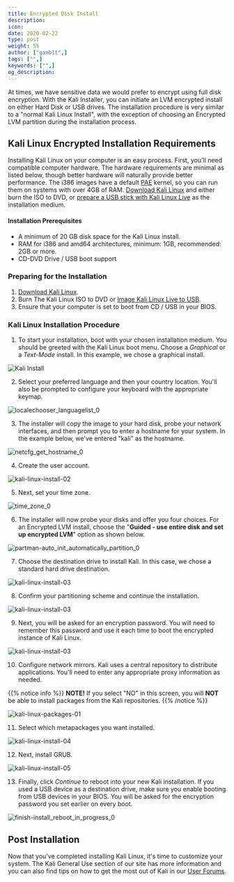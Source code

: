 ```yaml
---
title: Encrypted Disk Install
description:
icon:
date: 2020-02-22
type: post
weight: 55
author: ["gamb1t",]
tags: ["",]
keywords: ["",]
og_description:
---
```


At times, we have sensitive data we would prefer to encrypt using full disk encryption. With the Kali Installer, you can initiate an LVM encrypted install on either Hard Disk or USB drives. The installation procedure is very similar to a "normal Kali Linux Install", with the exception of choosing an Encrypted LVM partition during the installation process.

## Kali Linux Encrypted Installation Requirements

Installing Kali Linux on your computer is an easy process. First, you'll need compatible computer hardware. The hardware requirements are minimal as listed below, though better hardware will naturally provide better performance. The i386 images have a default [PAE](http://en.wikipedia.org/wiki/Physical_Address_Extension) kernel, so you can run them on systems with over 4GB of RAM. [Download Kali Linux](/docs/introduction/download-official-kali-linux-images/) and either burn the ISO to DVD, or [prepare a USB stick with Kali Linux Live](/docs/usb/kali-linux-live-usb-install/) as the installation medium.

#### Installation Prerequisites

* A minimum of 20 GB disk space for the Kali Linux install.
* RAM for i386 and amd64 architectures, minimum: 1GB, recommended: 2GB or more.
* CD-DVD Drive / USB boot support

### Preparing for the Installation

1. [Download Kali Linux](/docs/introduction/download-official-kali-linux-images/).
2. Burn The Kali Linux ISO to DVD or [Image Kali Linux Live to USB](/docs/usb/kali-linux-live-usb-install/).
3. Ensure that your computer is set to boot from CD / USB in your BIOS.

### Kali Linux Installation Procedure

1. To start your installation, boot with your chosen installation medium. You should be greeted with the Kali Linux boot menu. Choose a _Graphical_ or a _Text-Mode_ install. In this example, we chose a graphical install.

![Kali Install](kali-encrypted-install-1.png)

2. Select your preferred language and then your country location. You'll also be prompted to configure your keyboard with the appropriate keymap.

![localechooser_languagelist_0](kali-encrypted-install-2.png)

3. The installer will copy the image to your hard disk, probe your network interfaces, and then prompt you to enter a hostname for your system. In the example below, we've entered "kali" as the hostname.

![netcfg_get_hostname_0](kali-user-1.png)

4. Create the user account.

![kali-linux-install-02](kali-encrypted-install-4.png)

5. Next, set your time zone.

![time_zone_0](kali-encrypted-install-5.png)

6. The installer will now probe your disks and offer you four choices. For an Encrypted LVM install, choose the "**Guided - use entire disk and set up encrypted LVM**" option as shown below.

![partman-auto_init_automatically_partition_0](kali-encrypted-install-6.png)

7. Choose the destination drive to install Kali. In this case, we chose a standard hard drive destination.

![kali-linux-install-03](kali-encrypted-install-7.png)

8. Confirm your partitioning scheme and continue the installation.

![kali-linux-install-03](kali-encrypted-install-8.png)

9. Next, you will be asked for an encryption password. You will need to remember this password and use it each time to boot the encrypted instance of Kali Linux.

![kali-linux-install-03](kali-encrypted-install-9.png)

10. Configure network mirrors. Kali uses a central repository to distribute applications. You'll need to enter any appropriate proxy information as needed.

{{% notice info %}}
**NOTE!** If you select "NO" in this screen, you will **NOT** be able to install packages from the Kali repositories.
{{% /notice %}}

![kali-linux-packages-01](kali-default-packages.png)

11. Select which metapackages you want installed.

![kali-linux-install-04](kali-encrypted-install-10.png)

12. Next, install GRUB.

![kali-linux-install-05](kali-encrypted-install-11.png)

13. Finally, click _Continue_ to reboot into your new Kali installation. If you used a USB device as a destination drive, make sure you enable booting from USB devices in your BIOS. You will be asked for the encryption password you set earlier on every boot.

![finish-install_reboot_in_progress_0](kali-encrypted-install-12.png)

## Post Installation

Now that you've completed installing Kali Linux, it's time to customize your system. The Kali General Use section of our site has more information and you can also find tips on how to get the most out of Kali in our [User Forums](https://forums.kali.org/).
